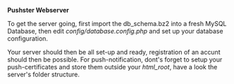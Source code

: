 **Pushster Webserver**

To get the server going, first import the db_schema.bz2 into a fresh MySQL Database,
then edit *config/database.config.php* and set up your database configuration.

Your server should then be all set-up and ready, registration of an accunt should then be possible. For push-notification, dont's forget to setup your push-certificates and store them outside your *html_root*, have a look the server's folder structure.